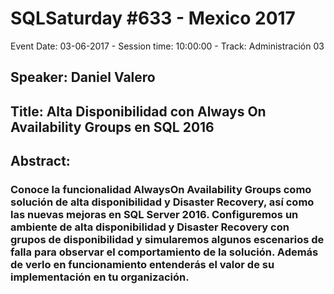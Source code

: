 # SQLSaturday #633 - Mexico 2017
Event Date: 03-06-2017 - Session time: 10:00:00 - Track: Administración 03
## Speaker: Daniel Valero
## Title: Alta Disponibilidad con Always On Availability Groups en SQL 2016
## Abstract:
### Conoce la funcionalidad AlwaysOn Availability Groups como solución de alta disponibilidad y Disaster Recovery, así como las nuevas mejoras en SQL Server 2016. Configuremos un ambiente de alta disponibilidad y Disaster Recovery con grupos de disponibilidad y simularemos algunos escenarios de falla para observar el comportamiento de la solución. Además de verlo en funcionamiento entenderás el valor de su implementación en tu organización.
